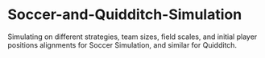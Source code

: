 # Soccer-and-Quidditch-Simulation
Simulating on different strategies, team sizes, field scales, and initial player positions alignments for Soccer Simulation, and similar for Quidditch.
